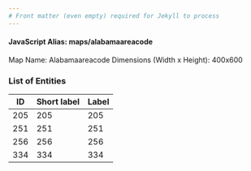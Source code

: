 ```yaml
---
# Front matter (even empty) required for Jekyll to process
---
```


#### JavaScript Alias: maps/alabamaareacode

Map Name: Alabamaareacode
Dimensions (Width x Height): 400x600





### List of Entities

ID | Short label | Label
---|---|---|
205|205|205
251|251|251
256|256|256
334|334|334

